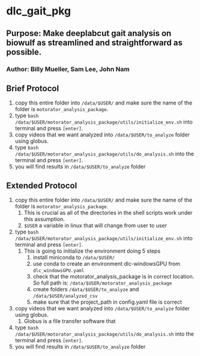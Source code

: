 # dlc_gait_pkg
## Purpose: Make deeplabcut gait analysis on biowulf as streamlined and straightforward as possible. 
### Author: Billy Mueller, Sam Lee, John Nam

## Brief Protocol 
1. copy this entire folder into `/data/$USER/` and make sure the name of the folder is `motorator_analysis_package`.
2. type `bash /data/$USER/motorator_analysis_package/utils/initialize_env.sh` into terminal and press `[enter]`.
3. copy videos that we want analyzed into `/data/$USER/to_analyze` folder using globus.
4. type `bash /data/$USER/motorator_analysis_package/utils/do_analysis.sh` into the terminal and press `[enter]`.
5. you will find results in `/data/$USER/to_analyze` folder


## Extended Protocol 
1. copy this entire folder into `/data/$USER/` and make sure the name of the folder is `motorator_analysis_package`.
    1. This is crucial as all of the directories in the shell scripts work under this assumption. 
    2. `$USER` a variable in linux that will change from user to user 
2. type `bash /data/$USER/motorator_analysis_package/utils/initialize_env.sh` into terminal and press `[enter]`.
    1. This is going to initialize the environment doing 5 steps
        1. install miniconda to `/data/$USER/`
        2. use conda to create an environment dlc-windowsGPU from `dlc_windowsGPU.yaml`
        3. check that the motorator_analysis_package is in correct location. So full path is: `/data/$USER/motorator_analysis_package`
        4. create folders `/data/$USER/to_analyze` and `/data/$USER/analyzed_csv`
        5. make sure that the project_path in config.yaml file is correct
3. copy videos that we want analyzed into `/data/$USER/to_analyze` folder using globus.
     1.  Globus is a file transfer software that 
4. type `bash /data/$USER/motorator_analysis_package/utils/do_analysis.sh` into the terminal and press `[enter]`.
5. you will find results in `/data/$USER/to_analyze` folder


